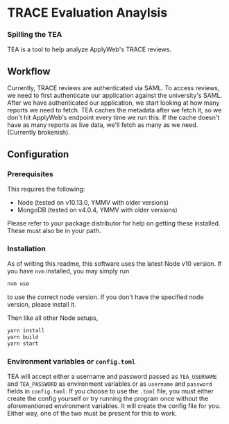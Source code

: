 # TRACE Evaluation Anaylsis
### Spilling the TEA

TEA is a tool to help analyze ApplyWeb's TRACE reviews.

## Workflow

Currently, TRACE reviews are authenticated via SAML. To access reviews, we need to first authenticate our application against the university's SAML. After we have authenticated our application, we start looking at how many reports we need to fetch. TEA caches the metadata after we fetch it, so we don't hit ApplyWeb's endpoint every time we run this. If the cache doesn't have as many reports as live data, we'll fetch as many as we need. (Currently brokenish).

## Configuration

### Prerequisites

This requires the following:
- Node (tested on v10.13.0, YMMV with older versions)
- MongoDB (tested on v4.0.4, YMMV with older versions)

Please refer to your package distributor for help on getting these installed. These must also be in your path.

### Installation

As of writing this readme, this software uses the latest Node v10 version. If you have `nvm` installed, you may simply run
```bash
nvm use
```
to use the correct node version. If you don't have the specified node version, please install it.

Then like all other Node setups,
```bash
yarn install
yarn build
yarn start
```

### Environment variables or `config.toml`

TEA will accept either a username and password passed as `TEA_USERNAME` and `TEA_PASSWORD` as environment variables or as `username` and `password` fields in `config.toml`. If you choose to use the `.toml` file, you must either create the config yourself or try running the program once without the aforementioned environment variables. It will create the config file for you. Either way, one of the two must be present for this to work.
